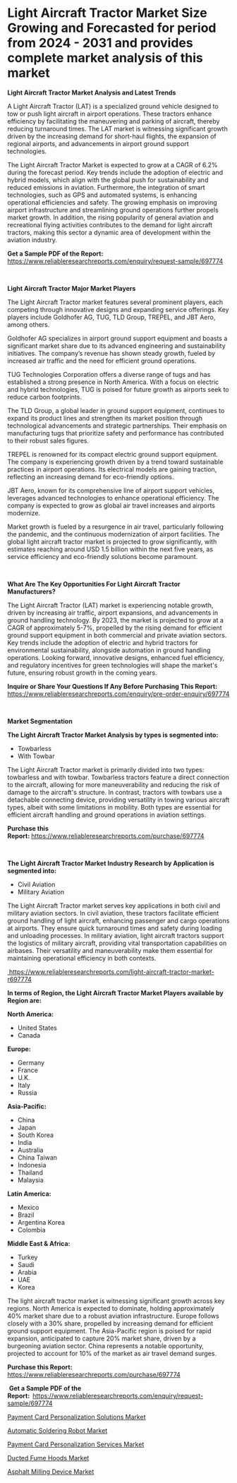 <p><h1>Light Aircraft Tractor Market Size Growing and Forecasted for period from 2024 - 2031 and provides complete market analysis of this market</h1></p><p><strong>Light Aircraft Tractor Market Analysis and Latest Trends</strong></p>
<p><p>A Light Aircraft Tractor (LAT) is a specialized ground vehicle designed to tow or push light aircraft in airport operations. These tractors enhance efficiency by facilitating the maneuvering and parking of aircraft, thereby reducing turnaround times. The LAT market is witnessing significant growth driven by the increasing demand for short-haul flights, the expansion of regional airports, and advancements in airport ground support technologies.</p><p>The Light Aircraft Tractor Market is expected to grow at a CAGR of 6.2% during the forecast period. Key trends include the adoption of electric and hybrid models, which align with the global push for sustainability and reduced emissions in aviation. Furthermore, the integration of smart technologies, such as GPS and automated systems, is enhancing operational efficiencies and safety. The growing emphasis on improving airport infrastructure and streamlining ground operations further propels market growth. In addition, the rising popularity of general aviation and recreational flying activities contributes to the demand for light aircraft tractors, making this sector a dynamic area of development within the aviation industry.</p></p>
<p><strong>Get a Sample PDF of the Report:&nbsp;</strong> <a href="https://www.reliableresearchreports.com/enquiry/request-sample/697774?utm_campaign=1289&utm_medium=2&utm_source=Github&utm_content=ia&utm_term=03102024&utm_id=light-aircraft-tractor">https://www.reliableresearchreports.com/enquiry/request-sample/697774</a></p>
<p>&nbsp;</p>
<p><strong>Light Aircraft Tractor Major Market Players</strong></p>
<p><p>The Light Aircraft Tractor market features several prominent players, each competing through innovative designs and expanding service offerings. Key players include Goldhofer AG, TUG, TLD Group, TREPEL, and JBT Aero, among others.</p><p>Goldhofer AG specializes in airport ground support equipment and boasts a significant market share due to its advanced engineering and sustainability initiatives. The company’s revenue has shown steady growth, fueled by increased air traffic and the need for efficient ground operations. </p><p>TUG Technologies Corporation offers a diverse range of tugs and has established a strong presence in North America. With a focus on electric and hybrid technologies, TUG is poised for future growth as airports seek to reduce carbon footprints. </p><p>The TLD Group, a global leader in ground support equipment, continues to expand its product lines and strengthen its market position through technological advancements and strategic partnerships. Their emphasis on manufacturing tugs that prioritize safety and performance has contributed to their robust sales figures.</p><p>TREPEL is renowned for its compact electric ground support equipment. The company is experiencing growth driven by a trend toward sustainable practices in airport operations. Its electrical models are gaining traction, reflecting an increasing demand for eco-friendly options.</p><p>JBT Aero, known for its comprehensive line of airport support vehicles, leverages advanced technologies to enhance operational efficiency. The company is expected to grow as global air travel increases and airports modernize.</p><p>Market growth is fueled by a resurgence in air travel, particularly following the pandemic, and the continuous modernization of airport facilities. The global light aircraft tractor market is projected to grow significantly, with estimates reaching around USD 1.5 billion within the next five years, as service efficiency and eco-friendly solutions become paramount.</p></p>
<p>&nbsp;</p>
<p><strong>What Are The Key Opportunities For Light Aircraft Tractor Manufacturers?</strong></p>
<p><p>The Light Aircraft Tractor (LAT) market is experiencing notable growth, driven by increasing air traffic, airport expansions, and advancements in ground handling technology. By 2023, the market is projected to grow at a CAGR of approximately 5-7%, propelled by the rising demand for efficient ground support equipment in both commercial and private aviation sectors. Key trends include the adoption of electric and hybrid tractors for environmental sustainability, alongside automation in ground handling operations. Looking forward, innovative designs, enhanced fuel efficiency, and regulatory incentives for green technologies will shape the market's future, ensuring robust growth in the coming years.</p></p>
<p><strong>Inquire or Share Your Questions If Any Before Purchasing This Report:</strong> <a href="https://www.reliableresearchreports.com/enquiry/pre-order-enquiry/697774?utm_campaign=1289&utm_medium=2&utm_source=Github&utm_content=ia&utm_term=03102024&utm_id=light-aircraft-tractor">https://www.reliableresearchreports.com/enquiry/pre-order-enquiry/697774</a></p>
<p>&nbsp;</p>
<p><strong>Market Segmentation</strong></p>
<p><strong>The Light Aircraft Tractor Market Analysis by types is segmented into:</strong></p>
<p><ul><li>Towbarless</li><li>With Towbar</li></ul></p>
<p><p>The Light Aircraft Tractor market is primarily divided into two types: towbarless and with towbar. Towbarless tractors feature a direct connection to the aircraft, allowing for more maneuverability and reducing the risk of damage to the aircraft's structure. In contrast, tractors with towbars use a detachable connecting device, providing versatility in towing various aircraft types, albeit with some limitations in mobility. Both types are essential for efficient aircraft handling and ground operations in aviation settings.</p></p>
<p><strong>Purchase this Report:&nbsp;</strong><a href="https://www.reliableresearchreports.com/purchase/697774?utm_campaign=1289&utm_medium=2&utm_source=Github&utm_content=ia&utm_term=03102024&utm_id=light-aircraft-tractor">https://www.reliableresearchreports.com/purchase/697774</a></p>
<p>&nbsp;</p>
<p><strong>The Light Aircraft Tractor Market Industry Research by Application is segmented into:</strong></p>
<p><ul><li>Civil Aviation</li><li>Military Aviation</li></ul></p>
<p><p>The Light Aircraft Tractor market serves key applications in both civil and military aviation sectors. In civil aviation, these tractors facilitate efficient ground handling of light aircraft, enhancing passenger and cargo operations at airports. They ensure quick turnaround times and safety during loading and unloading processes. In military aviation, light aircraft tractors support the logistics of military aircraft, providing vital transportation capabilities on airbases. Their versatility and maneuverability make them essential for maintaining operational efficiency in both contexts.</p></p>
<p><a href="https://www.reliableresearchreports.com/light-aircraft-tractor-market-r697774?utm_campaign=1289&utm_medium=2&utm_source=Github&utm_content=ia&utm_term=03102024&utm_id=light-aircraft-tractor">&nbsp;https://www.reliableresearchreports.com/light-aircraft-tractor-market-r697774</a></p>
<p><strong>In terms of Region, the Light Aircraft Tractor Market Players available by Region are:</strong></p>
<p>
    <p> <strong> North America: </strong>
        <ul>
            <li>United States</li>
            <li>Canada</li>
        </ul>
        </p> 
    <p> <strong> Europe: </strong>
        <ul>
            <li>Germany</li>
            <li>France</li>
            <li>U.K.</li>
            <li>Italy</li>
            <li>Russia</li>
        </ul>
        </p> 
    <p> <strong> Asia-Pacific: </strong>
        <ul>
            <li>China</li>
            <li>Japan</li>
            <li>South Korea</li>
            <li>India</li>
            <li>Australia</li>
            <li>China Taiwan</li>
            <li>Indonesia</li>
            <li>Thailand</li>
            <li>Malaysia</li>
        </ul>
        </p> 
    <p> <strong> Latin America: </strong>
        <ul>
            <li>Mexico</li>
            <li>Brazil</li>
            <li>Argentina Korea</li>
            <li>Colombia</li>
        </ul>
        </p> 
    <p> <strong> Middle East & Africa: </strong>
        <ul>
            <li>Turkey</li>
            <li>Saudi</li>
            <li>Arabia</li>
            <li>UAE</li>
            <li>Korea</li>
        </ul>
    </p>
    </p>
<p><p>The light aircraft tractor market is witnessing significant growth across key regions. North America is expected to dominate, holding approximately 40% market share due to a robust aviation infrastructure. Europe follows closely with a 30% share, propelled by increasing demand for efficient ground support equipment. The Asia-Pacific region is poised for rapid expansion, anticipated to capture 20% market share, driven by a burgeoning aviation sector. China represents a notable opportunity, projected to account for 10% of the market as air travel demand surges.</p></p>
<p><strong>Purchase this Report: </strong><a href="https://www.reliableresearchreports.com/purchase/697774?utm_campaign=1289&utm_medium=2&utm_source=Github&utm_content=ia&utm_term=03102024&utm_id=light-aircraft-tractor">https://www.reliableresearchreports.com/purchase/697774</a></p>
<p>&nbsp;<strong>Get a Sample PDF of the Report:&nbsp;&nbsp;</strong><a href="https://www.reliableresearchreports.com/enquiry/request-sample/697774?utm_campaign=1289&utm_medium=2&utm_source=Github&utm_content=ia&utm_term=03102024&utm_id=light-aircraft-tractor">https://www.reliableresearchreports.com/enquiry/request-sample/697774</a></p>
<p><strong></strong></p>
<p><p><a href="https://issuu.com/reportprime-2/docs/payment-card-personalization-soluti_2351fd6d3031ef?utm_campaign=1289&utm_medium=2&utm_source=Github&utm_content=ia&utm_term=03102024&utm_id=light-aircraft-tractor">Payment Card Personalization Solutions Market</a></p><p><a href="https://www.linkedin.com/pulse/automatic-soldering-robot-industry-insights-report-analyzing-i0jjc?trackingId=LJaEB9mtR4KKaUf7oercgQ%3D%3D&utm_campaign=1289&utm_medium=2&utm_source=Github&utm_content=ia&utm_term=03102024&utm_id=light-aircraft-tractor">Automatic Soldering Robot Market</a></p><p><a href="https://issuu.com/reportprime-2/docs/payment-card-personalization-servic_61630c3cf3434b?utm_campaign=1289&utm_medium=2&utm_source=Github&utm_content=ia&utm_term=03102024&utm_id=light-aircraft-tractor">Payment Card Personalization Services Market</a></p><p><a href="https://www.linkedin.com/pulse/ducted-fume-hoods-industry-sector-new-technologies-market-xvghc?trackingId=rpOeKd48QPeQ7Shsc4x8Iw%3D%3D&utm_campaign=1289&utm_medium=2&utm_source=Github&utm_content=ia&utm_term=03102024&utm_id=light-aircraft-tractor">Ducted Fume Hoods Market</a></p><p><a href="https://github.com/globismark/Market-Research-Report-List-5/blob/main/asphalt-milling-device-market.md?utm_campaign=1289&utm_medium=2&utm_source=Github&utm_content=ia&utm_term=03102024&utm_id=light-aircraft-tractor">Asphalt Milling Device Market</a></p></p>